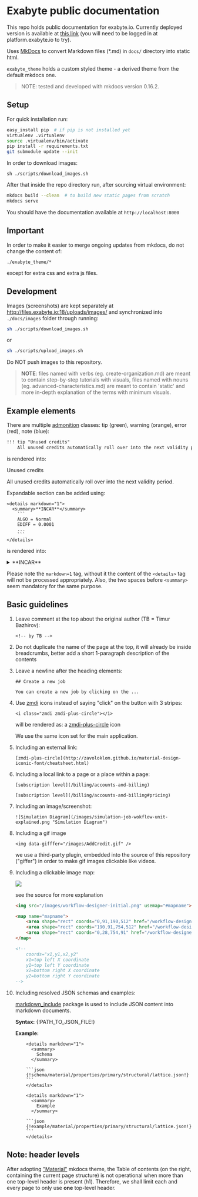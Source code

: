 # Exabyte public documentation

This repo holds public documentation for exabyte.io. Currently deployed version is available at [this link](http://docs.exabyte.io) (you will need to be logged in at platform.exabyte.io to try).

Uses [MkDocs](http://www.mkdocs.org/#getting-started) to convert Markdown files (*.md) in `docs/` directory into static html.

`exabyte_theme` holds a custom styled theme - a derived theme from the default mkdocs one.

> NOTE: tested and developed with mkdocs version 0.16.2.

## Setup

For quick installation run:

```bash
easy_install pip  # if pip is not installed yet
virtualenv .virtualenv
source .virtualenv/bin/activate
pip install -r requirements.txt
git submodule update --init
```

In order to download images:

```
sh ./scripts/download_images.sh
```

After that inside the repo directory run, after sourcing virtual environment:

```bash
mkdocs build --clean  # to build new static pages from scratch
mkdocs serve
```

You should have the documentation available at `http://localhost:8000`

## Important

In order to make it easier to merge ongoing updates from mkdocs, do not change the content of:

    ./exabyte_theme/*

except for extra css and extra js files.

## Development

Images (screenshots) are kept separately at http://files.exabyte.io:18/uploads/images/ and synchronized into `./docs/images` folder through running:

```bash
sh ./scripts/download_images.sh
```

or

```bash
sh ./scripts/upload_images.sh
```

Do NOT push images to this repository.

> **NOTE**: files named with verbs (eg. create-organization.md) are meant to contain step-by-step tutorials with visuals, files named with nouns (eg. advanced-characteristics.md) are meant to contain 'static' and more in-depth explanation of the terms with minimum visuals.

## Example elements

There are multiple [admonition](https://pythonhosted.org/Markdown/extensions/admonition.html) classes: tip (green), warning (orange), error (red), note (blue):

```txt
!!! tip "Unused credits"
    All unused credits automatically roll over into the next validity period.
```

is rendered into:

<div class="tip">
    <p class="first admonition-title">Unused credits</p>
    <p class="last">All unused credits automatically roll over into the next validity period.</p>
</div>

Expandable section can be added using:

```
<details markdown="1">
  <summary>**INCAR**</summary>
    ```
    ALGO = Normal
    EDIFF = 0.0001
    ...
    ```
</details>
```

is rendered into:

<details markdown="1">
  <summary>**INCAR**</summary>
    ```
    ALGO = Normal<br>
    EDIFF = 0.0001
    ...
    ```
</details>

Please note the `markdown=1` tag, without it the content of the `<details>` tag will not be processed appropriately. Also, the two spaces before `<summary>` seem mandatory for the same purpose.


## Basic guidelines

1. Leave comment at the top about the original author (TB = Timur Bazhirov):
    ```
    <!-- by TB -->
    ```

2. Do not duplicate the name of the page at the top, it will already be inside breadcrumbs, better add a short 1-paragraph description of the contents

3. Leave a newline after the heading elements:
    ```
    ## Create a new job

    You can create a new job by clicking on the ...
    ```

4. Use [zmdi](http://zavoloklom.github.io/material-design-iconic-font/cheatsheet.html) icons instead of saying "click" on the button with 3 stripes:

    ```
    <i class="zmdi zmdi-plus-circle"></i>
    ```

    will be rendered as: a [zmdi-plus-circle](http://zavoloklom.github.io/material-design-iconic-font/cheatsheet.html) icon

    We use the same icon set for the main application.

5. Including an external link:
    ```
    [zmdi-plus-circle](http://zavoloklom.github.io/material-design-iconic-font/cheatsheet.html)
    ```

6. Including a local link to a page or a place within a page:
    ```
    [subscription level](/billing/accounts-and-billing)
    ```

    ```
    [subscription level](/billing/accounts-and-billing#pricing)
    ```

7. Including an image/screenshot:
    ```
    ![Simulation Diagram](/images/simulation-job-wokflow-unit-explained.png "Simulation Diagram")
    ```

8. Including a gif image
    ```
    <img data-gifffer="/images/AddCredit.gif" />
    ```

    we use a third-party plugin, embedded into the source of this repository ("giffer") in order to make gif images clickable like videos.

9. Including a clickable image map:

    <img src="/images/workflow-designer-initial.png" usemap="#mapname">

    <map name="mapname">
        <area shape="rect" coords="0,91,190,512" href="/workflow-designer/sidebar-items/">
        <area shape="rect" coords="190,91,754,512" href="/workflow-designer/source-editor-intro/">
        <area shape="rect" coords="0,28,754,91" href="/workflow-designer/header-menu-actions">
    </map>

    see the source for more explanation

    ```markdown
    <img src="/images/workflow-designer-initial.png" usemap="#mapname">

    <map name="mapname">
        <area shape="rect" coords="0,91,190,512" href="/workflow-designer/sidebar-items/">
        <area shape="rect" coords="190,91,754,512" href="/workflow-designer/source-editor-intro/">
        <area shape="rect" coords="0,28,754,91" href="/workflow-designer/header-menu-actions">
    </map>
    
    <!-- 
        coords="x1,y1,x2,y2"
        x1=top left X coordinate
        y1=top left Y coordinate
        x2=bottom right X coordinate
        y2=bottom right Y coordinate
    -->
    ```

10. Including resolved JSON schemas and examples:
    
    [markdown_include](https://github.com/Exabyte-io/markdown-include) package is used to include JSON content into markdown documents.
    
    **Syntax:** {!PATH_TO_JSON_FILE!}
    
    **Example:**

    ```
        <details markdown="1">
          <summary>
            Schema
          </summary> 
        
        ```json
        {!schema/material/properties/primary/structural/lattice.json!}
        ```
        </details>
        
        <details markdown="1">
          <summary>
            Example
          </summary> 
        
        ```json
        {!example/material/properties/primary/structural/lattice.json!}
        ```
        </details>
    ```

## Note: header levels

After adopting ["Material"](https://squidfunk.github.io/mkdocs-material/) mkdocs theme, the Table of contents (on the right, containing the current page structure) is not operational when more than one top-level header is present (h1). Therefore, we shall limit each and every page to only use **one** top-level header.
